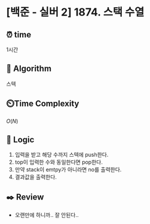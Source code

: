 # [백준 - 실버 2] 1874. 스택 수열
 
## ⏰  **time**

1시간

## :pushpin: **Algorithm**

스텍

## ⏲️**Time Complexity**

$O(N)$

## :round_pushpin: **Logic**

1. 입력을 받고 해당 수까지 스텍에 push한다.
2. top이 입력한 수와 동일한다면 pop한다.
3. 만약 stack이 emtpy가 아니라면 no를 출력한다.
4. 결과값을 출력한다.

## :black_nib: **Review**
- 오랜만에 하니까.. 잘 안된다..
